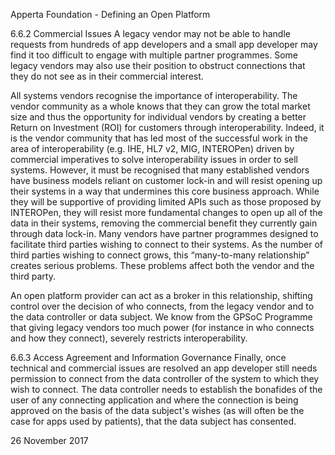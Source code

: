 Apperta Foundation - Defining an Open Platform

6.6.2 Commercial Issues
A legacy vendor may not be able to handle
requests from hundreds of app developers
and a small app developer may find it too
difficult to engage with multiple partner
programmes. Some legacy vendors
may also use their position to obstruct
connections that they do not see as in
their commercial interest.

All systems vendors recognise the
importance of interoperability. The
vendor community as a whole knows
that they can grow the total market size
and thus the opportunity for individual
vendors by creating a better Return
on Investment (ROI) for customers
through interoperability. Indeed, it is the
vendor community that has led most
of the successful work in the area of
interoperability (e.g. IHE, HL7 v2, MIG,
INTEROPen) driven by commercial
imperatives to solve interoperability
issues in order to sell systems.
However, it must be recognised that
many established vendors have business
models reliant on customer lock-in and
will resist opening up their systems in a
way that undermines this core business
approach. While they will be supportive
of providing limited APIs such as those
proposed by INTEROPen, they will resist
more fundamental changes to open up all
of the data in their systems, removing the
commercial benefit they currently gain
through data lock-in.
Many vendors have partner programmes
designed to facilitate third parties
wishing to connect to their systems.
As the number of third parties wishing
to connect grows, this “many-to-many
relationship” creates serious problems.
These problems affect both the vendor and
the third party.

An open platform provider can act as
a broker in this relationship, shifting
control over the decision of who connects,
from the legacy vendor and to the data
controller or data subject. We know from
the GPSoC Programme that giving legacy
vendors too much power (for instance
in who connects and how they connect),
severely restricts interoperability.

6.6.3 Access Agreement and
Information Governance
Finally, once technical and commercial
issues are resolved an app developer still
needs permission to connect from the
data controller of the system to which
they wish to connect. The data controller
needs to establish the bonafides of the
user of any connecting application and
where the connection is being approved
on the basis of the data subject's wishes
(as will often be the case for apps used
by patients), that the data subject has
consented.

26
November 2017

